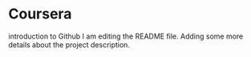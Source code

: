 # Coursera
introduction to Github
I am editing the README file. Adding some more details about the project description.
